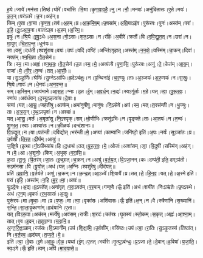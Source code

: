 

  
ह॒ये।जाये॑।मन॑सा।तिष्ठ॑।घोरे॑।वचां॑सि।मि॒श्रा।कृ॒ण॒वा॒व॒है॒।नु।न।नौ॒।मन्त्राः॑।अनु॑दितासः।ए॒ते।मयः॑।क॒र॒न्।पर॑ऽतरे।च॒न।अह॑न्॥  
किम्।ए॒ता।वा॒चा।कृ॒ण॒व॒।तव॑।अ॒हम्।प्र।अ॒क्र॒मि॒ष॒म्।उ॒षसा॑म्।अ॒ग्रि॒याऽइ॑व।पुरू॑रवः।पुनः॑।अस्त॑म्।परा॑।इ॒हि॒।दुः॒ऽआ॒प॒ना।वातः॑ऽइव।अ॒हम्।अ॒स्मि॒॥  
इषुः॑।न।श्रि॒ये।इ॒षु॒ऽधेः।अ॒स॒ना।गो॒ऽसाः।श॒त॒ऽसाः।न।रंहिः॑।अ॒वीरे॑।क्रतौ॑।वि।द॒वि॒द्यु॒त॒त्।न।उरा॑।न।मा॒युम्।चि॒त॒य॒न्त॒।धुन॑यः॥  
सा।वसु॑।दध॑ती।श्वशु॑राय।वयः॑।उषः॑।यदि॑।वष्टि॑।अन्ति॑ऽगृहात्।अस्त॑म्।न॒न॒क्षे॒।यस्मि॑म्।चा॒कन्।दिवा॑।नक्त॑म्।श्न॒थि॒ता।वै॒त॒सेन॑॥  
त्रिः।स्म॒।मा।अह्नः॑।श्न॒थ॒यः॒।वै॒त॒सेन॑।उ॒त।स्म॒।मे॒।अव्य॑त्यै।पृ॒णा॒सि॒।पुरू॑रवः।अनु॑।ते॒।केत॑म्।आ॒य॒म्।राजा॑।मे॒।वी॒र॒।त॒न्वः॑।तत्।आ॒सीः॒॥  
या।सु॒ऽजू॒र्णिः।श्रेणिः॑।सु॒म्नेऽआ॑पिः।ह्र॒देऽच॑क्षुः।न।ग्र॒न्थिना॑ई।च॒र॒ण्युः।ताः।अ॒ञ्जयः॑।अ॒रु॒णयः॑।न।स॒स्रुः॒।श्रि॒ये।गावः॑।न।धे॒नवः॑।अ॒न॒व॒न्त॒॥  
सम्।अ॒स्मि॒न्।जाय॑माने।आ॒स॒त॒।ग्नाः।उ॒त।ई॒म्।अ॒व॒र्ध॒न्।न॒द्यः॑।स्वऽगू॑र्ताः।म॒हे।यत्।त्वा॒।पु॒रू॒र॒वः॒।रणा॑य।अव॑र्धयन्।द॒स्यु॒ऽहत्या॑य।दे॒वाः॥  
सचा॑।यत्।आ॒सु॒।जह॑तीषु।अत्क॑म्।अमा॑नुषीषु।मानु॑षः।नि॒ऽसेवे॑।अप॑।स्म॒।मत्।त॒रस॑न्ती।न।भु॒ज्युः।ताः।अ॒त्र॒स॒न्।र॒थ॒ऽस्पृशः॑।न।अश्वाः॑॥  
यत्।आ॒सु॒।मर्तः॑।अ॒मृता॑सु।नि॒ऽस्पृक्।सम्।क्षो॒णीभिः।क्रतु॑ऽभिः।न।पृ॒ङ्क्ते।ताः।आ॒तयः॑।न।त॒न्वः॑।शु॒म्भ॒त॒।स्वाः।अश्वा॑सः।न।क्री॒ळयः॑।दन्द॑शानाः॥  
वि॒ऽद्युत्।न।या।पत॑न्ती।दवि॑द्योत्।भर॑न्ती।मे॒।अप्या॑।काम्या॑नि।जनि॑ष्टो॒ इति॑।अ॒पः।नर्यः॑।सुऽजा॑तः।प्र।उ॒र्वशी॑।ति॒र॒त॒।दी॒र्घम्।आयुः॑॥  
ज॒ज्ञि॒षे।इ॒त्था।गो॒ऽपीथ्या॑य।हि।द॒धाथ॑।तत्।पु॒रू॒र॒वः॒।मे॒।ओजः॑।अशा॑सम्।त्वा॒।वि॒दुषी॑।सस्मि॑न्।अह॑न्।न।मे॒।आ।अ॒शृ॒णोः॒।किम्।अ॒भुक्।व॒दा॒सि॒॥  
क॒दा।सू॒नुः।पि॒तर॑म्।जा॒तः।इ॒च्छा॒त्।च॒क्रन्।न।अश्रु॑।व॒र्त॒य॒त्।वि॒ऽजा॒नन्।कः।दम्प॑ती॒ इति॒ दम्ऽप॑ती।सऽम॑नसा।वि।यू॒यो॒त्।अध॑।यत्।अ॒ग्निः।श्वशु॑रेषु।दीद॑यत्॥  
प्रति॑।ब्र॒वा॒णि॒।व॒र्तय॑ते।अश्रु॑।च॒क्रन्।न।क्र॒न्द॒त्।आ॒ऽध्ये॑।शि॒वायै॑।प्र।तत्।ते॒।हि॒न॒व॒।यत्।ते॒।अ॒स्मे इति॑।परा॑।इ॒हि॒।अस्त॑म्।न॒हि।मू॒र॒।मा॒।आपः॑॥  
सु॒ऽदे॒वः।अ॒द्य।प्र॒ऽपते॑त्।अना॑वृत्।प॒रा॒ऽवत॑म्।प॒र॒माम्।गन्त॒वै।ऊँ॒ इति॑।अध॑।शयी॑त।निःऽऋ॑तेः।उ॒पऽस्थे।अध॑।ए॒न॒म्।वृकाः॑।र॒भ॒सासः॑।अ॒द्युः॥  
पुरू॑रवः।मा।मृ॒थाः॒।मा।प्र।प॒प्तः॒।मा।त्वा॒।वृका॑सः।अशि॑वासः।ऊँ॒ इति॑।क्ष॒न्।न।वै।स्त्रैणा॑नि।स॒ख्यानि॑।स॒न्ति॒।सा॒ला॒वृ॒काणा॑म्।हृद॑यानि।ए॒ता॥  
यत्।विऽरू॒पा।अच॑रम्।मर्त्ये॑षु।अव॑सम्।रात्रीः॑।श॒रदः॑।चत॑स्रः।घृ॒तस्य॑।स्तो॒कम्।स॒कृत्।अह्नः॑।आ॒श्ना॒म्।तात्।ए॒व।इ॒दम्।त॒तृ॒पा॒णा।च॒रा॒मि॒॥  
अ॒न्त॒रि॒क्ष॒ऽप्राम्।रज॑सः।वि॒ऽमानी॑म्।उप॑।शि॒क्षा॒मि॒।उ॒र्वशी॑म्।वसि॑ष्ठः।उप॑।त्वा॒।रा॒तिः।सु॒ऽकृ॒तस्य॑।तिष्ठा॑त्।नि।व॒र्त॒स्व॒।हृद॑यम्।त॒प्य॒ते॒।मे॒॥  
इति॑।त्वा॒।दे॒वाः।इ॒मे।आ॒हुः॒।ऐ॒ळ॒।यथा॑।ई॒म्।ए॒तत्।भव॑सि।मृ॒त्युऽब॑न्धुः।प्र॒ऽजा।ते॒।दे॒वान्।ह॒विषा॑।य॒जा॒ति॒।स्वः॒ऽगे।ऊँ॒ इति॑।त्वम्।अपि॑।मा॒द॒या॒से॒॥  
